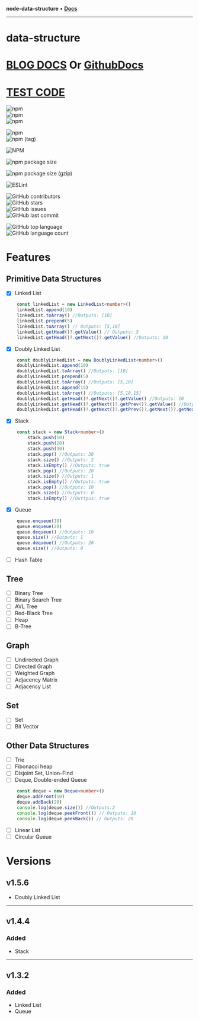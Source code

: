 **node-data-structure** • [**Docs**](modules.md)

***

# data-structure

# [BLOG DOCS](https://juny.blog/repository-markdown-viewer/data-structure/docs/index/README.md) Or [GithubDocs](https://github.com/jun-young1993/data-structure/tree/main/docs)

# [TEST CODE](https://github.com/jun-young1993/data-structure/tree/main/__test__)

![npm](https://img.shields.io/npm/dm/node-data-structure)  
![npm](https://img.shields.io/npm/dt/node-data-structure)  
![npm](https://img.shields.io/npm/dw/node-data-structure)

![npm](https://img.shields.io/npm/v/node-data-structure)  
![npm (tag)](https://img.shields.io/npm/v/node-data-structure/latest)

![NPM](https://img.shields.io/npm/l/node-data-structure)

![npm package size](https://img.shields.io/bundlephobia/min/node-data-structure)  

![npm package size (gzip)](https://img.shields.io/bundlephobia/minzip/node-data-structure)

![ESLint](https://img.shields.io/badge/code%20style-eslint-brightgreen)

![GitHub contributors](https://img.shields.io/github/contributors/jun-young1993/data-structure)  
![GitHub stars](https://img.shields.io/github/stars/jun-young1993/data-structure)  
![GitHub issues](https://img.shields.io/github/issues/jun-young1993/data-structure)  
![GitHub last commit](https://img.shields.io/github/last-commit/jun-young1993/data-structure)

![GitHub top language](https://img.shields.io/github/languages/top/jun-young1993/data-structure)  
![GitHub language count](https://img.shields.io/github/languages/count/jun-young1993/data-structure)

# Features
## Primitive Data Structures
- [x] Linked List
```typescript
	const linkedList = new LinkedList<number>()
	linkedList.append(10)
	linkedList.toArray() //Outputs: [10]
	linkedList.prepend(5)
	linkedList.toArray() // Outputs: [5,10]
	linkedList.getHead()?.getValue() // Outputs: 5
	linkedList.getHead()?.getNext()?.getValue() //Outputs: 10
```
- [x] Doubly Linked List
```typescript
	const doublyLinkedList = new DoublyLinkedList<number>()
	doublyLinkedList.append(10)
	doublyLinkedList.toArray() //Outputs: [10]
	doublyLinkedList.prepend(5)
	doublyLinkedList.toArray() //Outputs: [5,10]
	doublyLinkedList.append(15)
	doublyLinkedList.toArray() //Outputs: [5,10,15]
	doublyLinkedList.getHead()?.getNext()?.getValue() //Outputs: 10
	doublyLinkedList.getHead()?.getNext()?.getPrev()?.getValue() //Outputs: 5
	doublyLinkedList.getHead()?.getNext()?.getPrev()?.getNext()?.getNext()?.getValue() //OutPuts: 15
```
- [x] Stack
```typescript
	const stack = new Stack<number>()
        stack.push(10)
        stack.push(20)
        stack.push(30)
        stack.pop() //Outputs: 30
        stack.size() //Outputs: 2
        stack.isEmpty() //Outputs: true
        stack.pop() //Outputs: 20
        stack.size() //Outputs: 1
        stack.isEmpty() //Outputs: true
        stack.pop() //Outputs: 10
        stack.size() //Outputs: 0
        stack.isEmpty() //Outtpus: true
```
- [x] Queue
```typescript
	queue.enqueue(10)
	queue.enqueue(20)
	queue.dequeue() //Outputs: 10
	queue.size() //Outputs: 1
	queue.dequeue() //Outputs: 20
	queue.size() //Outputs: 0
```
- [ ] Hash Table
## Tree
- [ ] Binary Tree
- [ ] Binary Search Tree
- [ ] AVL Tree
- [ ] Red-Black Tree
- [ ] Heap
- [ ] B-Tree
## Graph
- [ ] Undirected Graph
- [ ] Directed Graph
- [ ] Weighted Graph
- [ ] Adjacency Matrix
- [ ] Adjacency List
## Set
- [ ] Set
- [ ] Bit Vector
## Other Data Structures
- [ ] Trie
- [ ] Fibonacci heap
- [ ] Disjoint Set, Union-Find
- [ ] Deque, Double-ended Queue
```typescript
    const deque = new Deque<number>()
    deque.addFront(10)
    deque.addBack(20)
    console.log(deque.size()) //Outputs:2
    console.log(deque.peekFront()) // Outputs: 10
    console.log(deque.peekBack()) // Outputs: 20
```
- [ ] Linear List
- [ ] Circular Queue

# Versions
## v1.5.6
- Doubly Linked List
---
## v1.4.4
### Added
- Stack
---
## v1.3.2
### Added
- Linked List
- Queue
